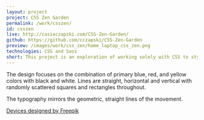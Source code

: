 ```yaml
---
layout: project
project: CSS Zen Garden
permalink: /work/csszen/
id: csszen
live: http://casieczapski.com/CSS-Zen-Garden/
github: https://github.com/cczapski/CSS-Zen-Garden
preview: /images/work/css_zen/home_laptop_css_zen.png
technologies: CSS and Sass
short: This project is an exploration of working solely with CSS to style a webpage. The design is inspired by the De Stijl movement of the early 1900's. You can view the original CSS Zen Garden website <a href="http://www.csszengarden.com/">here</a>.
---
```

The design focuses on the combination of primary blue, red, and yellow colors with black and white. Lines are straight, horizontal and vertical with randomly scattered squares and rectangles throughout. 

The typography mirrors the geometric, straight lines of the movement.


<a class="credit" href='http://www.freepik.com/free-vector/screens-collection-free-vector_713789.htm'>Devices designed by Freepik</a>